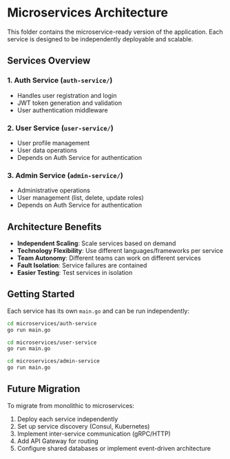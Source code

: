 # Microservices Architecture

This folder contains the microservice-ready version of the application. Each service is designed to be independently deployable and scalable.

## Services Overview

### 1. Auth Service (`auth-service/`)
- Handles user registration and login
- JWT token generation and validation
- User authentication middleware

### 2. User Service (`user-service/`)
- User profile management
- User data operations
- Depends on Auth Service for authentication

### 3. Admin Service (`admin-service/`)
- Administrative operations
- User management (list, delete, update roles)
- Depends on Auth Service for authentication

## Architecture Benefits

- **Independent Scaling**: Scale services based on demand
- **Technology Flexibility**: Use different languages/frameworks per service
- **Team Autonomy**: Different teams can work on different services
- **Fault Isolation**: Service failures are contained
- **Easier Testing**: Test services in isolation

## Getting Started

Each service has its own `main.go` and can be run independently:

```bash
cd microservices/auth-service
go run main.go

cd microservices/user-service
go run main.go

cd microservices/admin-service
go run main.go
```

## Future Migration

To migrate from monolithic to microservices:
1. Deploy each service independently
2. Set up service discovery (Consul, Kubernetes)
3. Implement inter-service communication (gRPC/HTTP)
4. Add API Gateway for routing
5. Configure shared databases or implement event-driven architecture
